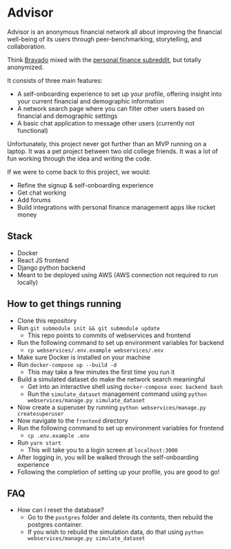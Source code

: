 # Advisor
Advisor is an anonymous financial network all about improving the financial well-being of its users through peer-benchmarking, storytelling, and collaboration. 

Think [Bravado](https://bravado.co/home) mixed with the [personal finance subreddit](https://www.reddit.com/r/personalfinance/), but totally anonymized.

It consists of three main features:
- A self-onboarding experience to set up your profile, offering insight into your current financial and demographic information
- A network search page where you can filter other users based on financial and demographic settings
- A basic chat application to message other users (currently not functional)

Unfortunately, this project never got further than an MVP running on a laptop. It was a pet project between two old college friends. It was a lot of fun working through the idea and writing the code.

If we were to come back to this project, we would:
- Refine the signup & self-onboarding experience 
- Get chat working
- Add forums
- Build integrations with personal finance management apps like rocket money

## Stack

- Docker
- React JS frontend
- Django python backend
- Meant to be deployed using AWS (AWS connection not required to run locally)

## How to get things running

- Clone this repository
- Run `git submodule init && git submodule update`
  - This repo points to commits of webservices and frontend
- Run the following command to set up environment variables for backend
  - `cp webservices/.env.example webservices/.env`
- Make sure Docker is installed on your machine
- Run `docker-compose up --build -d`
  - This may take a few minutes the first time you run it
- Build a simulated dataset do make the network search meaningful
  - Get into an interactive shell using `docker-compose exec backend bash`
  - Run the `simulate_dataset` management command using `python webservices/manage.py simulate_dataset`
- Now create a superuser by running `python webservices/manage.py createsuperuser`
- Now navigate to the `frontend` directory
- Run the following command to set up environment variables for frontend
  - `cp .env.example .env`
- Run `yarn start`
  - This will take you to a login screen at `localhost:3000`
- After logging in, you will be walked through the self-onboarding experience
- Following the completion of setting up your profile, you are good to go!


## FAQ

- How can I reset the database?
  - Go to the `postgres` folder and delete its contents, then rebuild the postgres container.
  - If you wish to rebuild the simulation data, do that using `python webservices/manage.py simulate_dataset`